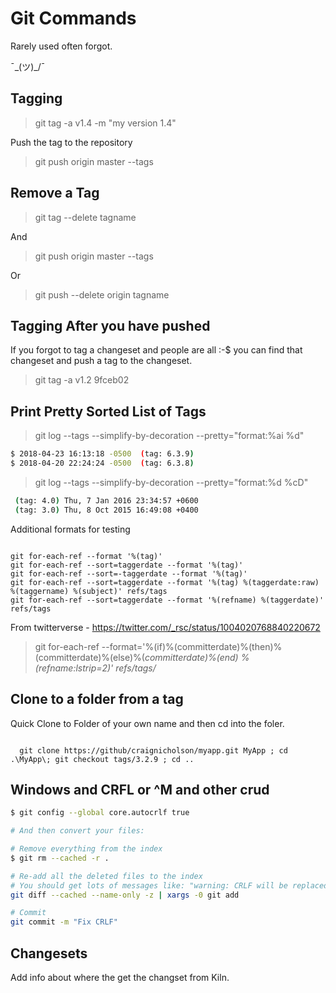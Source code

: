 # Git Commands

Rarely used often forgot.

¯\_(ツ)_/¯

## Tagging

> git tag -a v1.4 -m "my version 1.4"

Push the tag to the repository

> git push origin master --tags

## Remove a Tag

> git tag --delete tagname

And

> git push origin master --tags

Or

> git push --delete origin tagname

## Tagging After you have pushed

If you forgot to tag a changeset and people are all :-$ you can find that changeset and push a tag to the changeset.

> git tag -a v1.2 9fceb02

## Print Pretty Sorted List of Tags

> git log --tags --simplify-by-decoration --pretty="format:%ai %d"

```bash
$ 2018-04-23 16:13:18 -0500  (tag: 6.3.9)
$ 2018-04-20 22:24:24 -0500  (tag: 6.3.8)
```

> git log --tags --simplify-by-decoration --pretty="format:%d %cD"

```bash
 (tag: 4.0) Thu, 7 Jan 2016 23:34:57 +0600
 (tag: 3.0) Thu, 8 Oct 2015 16:49:08 +0400
```

Additional formats for testing

```git

git for-each-ref --format '%(tag)'
git for-each-ref --sort=taggerdate --format '%(tag)'
git for-each-ref --sort=-taggerdate --format '%(tag)'
git for-each-ref --sort=taggerdate --format '%(tag) %(taggerdate:raw) %(taggername) %(subject)' refs/tags
git for-each-ref --sort=taggerdate --format '%(refname) %(taggerdate)' refs/tags

```

From twitterverse - https://twitter.com/_rsc/status/1004020768840220672

> git for-each-ref --format='%(if)%(committerdate)%(then)%(committerdate)%(else)%(*committerdate)%(end) %(refname:lstrip=2)' refs/tags/*

## Clone to a folder from a tag

Quick Clone to Folder of your own name and then cd into the foler.

```git

  git clone https://github/craignicholson/myapp.git MyApp ; cd .\MyApp\; git checkout tags/3.2.9 ; cd ..

```

## Windows and CRFL or ^M and other crud

```bash
$ git config --global core.autocrlf true

# And then convert your files:

# Remove everything from the index
$ git rm --cached -r .

# Re-add all the deleted files to the index
# You should get lots of messages like: "warning: CRLF will be replaced by LF in <file>."
git diff --cached --name-only -z | xargs -0 git add

# Commit
git commit -m "Fix CRLF"

```

## Changesets

Add info about where the get the changset from Kiln.
